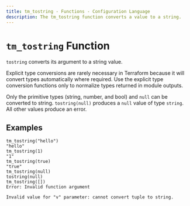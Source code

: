 ```yaml
---
title: tm_tostring - Functions - Configuration Language
description: The tm_tostring function converts a value to a string.
---
```


# `tm_tostring` Function

`tostring` converts its argument to a string value.

Explicit type conversions are rarely necessary in Terraform because it will
convert types automatically where required. Use the explicit type conversion
functions only to normalize types returned in module outputs.

Only the primitive types (string, number, and bool) and `null` can be converted to string.
`tostring(null)` produces a `null` value of type `string`. All other values produce an error. 

## Examples

```
tm_tostring("hello")
"hello"
tm_tostring(1)
"1"
tm_tostring(true)
"true"
tm_tostring(null)
tostring(null)
tm_tostring([])
Error: Invalid function argument

Invalid value for "v" parameter: cannot convert tuple to string.
```
